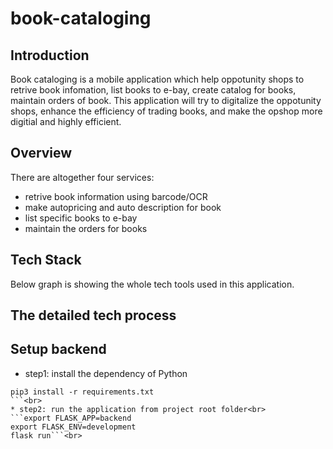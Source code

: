 # book-cataloging

## Introduction
Book cataloging is a mobile application which help oppotunity shops to retrive book infomation, list books to e-bay, create catalog for books, maintain orders of book. This application will try to digitalize the oppotunity shops, enhance the efficiency of trading books, and make the opshop more digitial and highly efficient.

## Overview
There are altogether four services:
* retrive book information using barcode/OCR
* make autopricing and auto description for book
* list specific books to e-bay
* maintain the orders for books

## Tech Stack
Below graph is showing the whole tech tools used in this application.<br>

## The detailed tech process

## Setup backend
* step1: install the dependency of Python<br>
```
pip3 install -r requirements.txt
```<br>
* step2: run the application from project root folder<br>
```export FLASK_APP=backend
export FLASK_ENV=development
flask run```<br>
